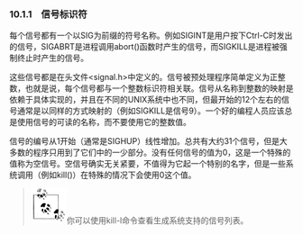 ### 10.1.1　信号标识符

每个信号都有一个以SIG为前缀的符号名称。例如SIGINT是用户按下Ctrl-C时发出的信号，SIGABRT是进程调用abort()函数时产生的信号，而SIGKILL是进程被强制终止时产生的信号。

这些信号都是在头文件<signal.h>中定义的。信号被预处理程序简单定义为正整数，也就是说，每个信号都与一个整数标识符相关联。信号从名称到整数的映射是依赖于具体实现的，并且在不同的UNIX系统中也不同，但最开始的12个左右的信号通常是以同样的方式映射的（例如SIGKILL是信号9）。一个好的编程人员应该总是使用信号的可读的名称，而不要使用它的整数值。

信号的编号从1开始（通常是SIGHUP）线性增加。总共有大约31个信号，但是大多数的程序只用到了它们中的一少部分。没有任何信号的值为0，这是一个特殊的值称为空信号。空信号确实无关紧要，不值得为它起一个特别的名字，但是一些系统调用（例如kill()）在特殊的情况下会使用0这个值。

> <img class="my_markdown" src="../images/1.png" style="width:62px;  height: 63px; "/>你可以使用kill-l命令查看生成系统支持的信号列表。

